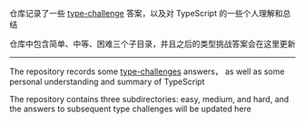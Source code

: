仓库记录了一些 [type-challenge](https://github.com/type-challenges/type-challenges) 答案，以及对 TypeScript 的一些个人理解和总结

仓库中包含简单、中等、困难三个子目录，并且之后的类型挑战答案会在这里更新

---

The repository records some [type-challenges](https://github.com/type-challenges/type-challenges) answers，
as well as some personal understanding and summary of TypeScript

The repository contains three subdirectories: easy, medium, and hard, and the answers to subsequent type challenges will be updated here

